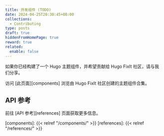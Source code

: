 ```yaml
---
title: 开发组件 (TODO)
date: 2024-04-25T20:30:45+08:00
collections:
  - Contributing
type: posts
draft: true
hiddenFromHomePage: true
reward: true
related:
  enable: false
---
```

<!-- markdownlint-disable-file reference-links-images -->
如果你已经构建了一个 Hugo 主题组件，并希望贡献给 Hugo FixIt 社区，请与我们分享。

<!--more-->

访问 [此页面][components] 浏览由 Hugo FixIt 社区创建的主题组件合集。

## API 参考

前往 [API 参考][references] 页面获取更多信息。

<!-- link reference definition -->
[components]: {{< relref "/components/" >}}
[references]: {{< relref "/references/" >}}
